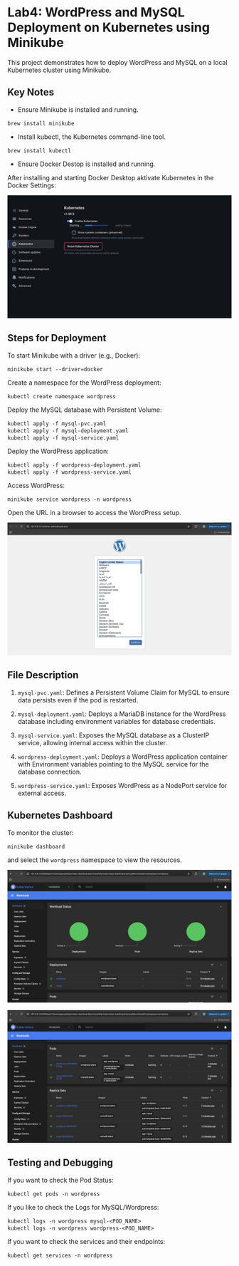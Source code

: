 # Lab4: WordPress and MySQL Deployment on Kubernetes using Minikube

This project demonstrates how to deploy WordPress and MySQL on a local Kubernetes cluster using Minikube. 

## Key Notes
- Ensure Minikube is installed and running. 
```
brew install minikube
```

- Install kubectl, the Kubernetes command-line tool. 
```
brew install kubectl
```
- Ensure Docker Destop is installed and running.

After installing and starting Docker Desktop aktivate Kubernetes in the Docker Settings: 

![Alt-Text](pictures/Activate_kubernetes_indocker.png)

## Steps for Deployment

To start Minikube with a driver (e.g., Docker):
````
minikube start --driver=docker
````

Create a namespace for the WordPress deployment:
````
kubectl create namespace wordpress
````

Deploy the MySQL database with Persistent Volume:
````
kubectl apply -f mysql-pvc.yaml
kubectl apply -f mysql-deployment.yaml
kubectl apply -f mysql-service.yaml
````

Deploy the WordPress application:
````
kubectl apply -f wordpress-deployment.yaml
kubectl apply -f wordpress-service.yaml
````

Access WordPress:
````
minikube service wordpress -n wordpress
````
Open the URL in a browser to access the WordPress setup.

![Alt-Text](pictures/wordpress_login.png)

## File Description
1. `mysql-pvc.yaml`: Defines a Persistent Volume Claim for MySQL to ensure data persists even if the pod is restarted.

2. `mysql-deployment.yaml`: Deploys a MariaDB instance for the WordPress database including environment variables for database credentials.

3. `mysql-service.yaml`: Exposes the MySQL database as a ClusterIP service, allowing internal access within the cluster.

4. `wordpress-deployment.yaml`: Deploys a WordPress application container with Environment variables pointing to the MySQL service for the database connection.

5. `wordpress-service.yaml`: Exposes WordPress as a NodePort service for external access.

## Kubernetes Dashboard

To monitor the cluster:

````
minikube dashboard
````

and select the `wordpress` namespace to view the resources.

![Alt-Text](pictures/kub_workload.png)

![Alt-Text](pictures/kub_workload2.png)


## Testing and Debugging

If you want to check the Pod Status:
````
kubectl get pods -n wordpress
````

If you like to check the Logs for MySQL/Wordpress:
````
kubectl logs -n wordpress mysql-<POD_NAME>
kubectl logs -n wordpress wordpress-<POD_NAME>
````

If you want to check the services and their endpoints:
````
kubectl get services -n wordpress
````


